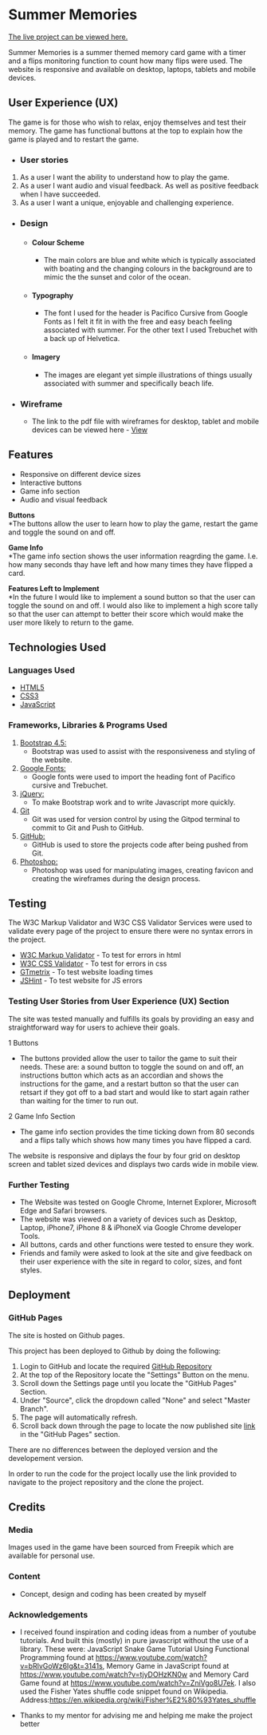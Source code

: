 <h1>Summer Memories</h1>

[The live project can be viewed here.](https://chardma3.github.io/SummerMemories/)

Summer Memories is a summer themed memory card game with a timer and a flips monitoring function to count how many flips were used.
The website is responsive and available on desktop, laptops, tablets and mobile devices.

<h2 align="center"><https://github.com/chardma3/SummerMemories/blob/master/assets/images/Mockup.jpg></h2>


## User Experience (UX)
The game is for those who wish to relax, enjoy themselves and test their memory. The game has functional buttons at the top to explain how the game is played and to restart the game.

-   ### User stories
1. As a user I want the ability to understand how to play the game.
2. As a user I want audio and visual feedback. As well as positive feedback when I have succeeded.
3. As a user I want a unique, enjoyable and challenging experience.

      
-   ### Design
    -   #### Colour Scheme
        -   The main colors are blue and white which is typically associated with boating and the changing colours in the background are to mimic the the sunset and color of the ocean.
    -   #### Typography
        -   The font I used for the header is Pacifico Cursive from Google Fonts as I felt it fit in with the free and easy beach feeling associated with summer. For the other text I used Trebuchet with a back up of Helvetica.
    -   #### Imagery
        -   The images are elegant yet simple illustrations of things usually associated with summer and specifically beach life.
        
*   ### Wireframe

    -   The link to the pdf file with wireframes for desktop, tablet and mobile devices can be viewed here - [View](https://github.com/chardma3/SummerMemories/tree/master/assets/wireframes)

## Features

-   Responsive on different device sizes
-   Interactive buttons
-   Game info section
-   Audio and visual feedback

**Buttons**  
*The buttons allow the user to learn how to play the game, restart the game and toggle the sound on and off.

**Game Info**  
*The game info section shows the user information reagrding the game. I.e. how many seconds thay have left and how many times they have flipped a card.

**Features Left to Implement**  
*In the future I would like to implement a sound button so that the user can toggle the sound on and off. I would also like to implement a high score tally so that the user can attempt to better their score which would make the user more likely to return to the game.

## Technologies Used

### Languages Used

-   [HTML5](https://en.wikipedia.org/wiki/HTML5)
-   [CSS3](https://en.wikipedia.org/wiki/Cascading_Style_Sheets)
-   [JavaScript](https://en.wikipedia.org/wiki/JavaScript)

### Frameworks, Libraries & Programs Used

1. [Bootstrap 4.5:](https://getbootstrap.com/)
    - Bootstrap was used to assist with the responsiveness and styling of the website.
1. [Google Fonts:](https://fonts.google.com/)
    - Google fonts were used to import the heading font of Pacifico cursive and Trebuchet.
1. [jQuery:](https://jquery.com/)
    - To make Bootstrap work and to write Javascript more quickly.
1. [Git](https://git-scm.com/)
    - Git was used for version control by using the Gitpod terminal to commit to Git and Push to GitHub.
1. [GitHub:](https://github.com/)
    - GitHub is used to store the projects code after being pushed from Git.
1. [Photoshop:](https://www.adobe.com/ie/products/photoshop.html)
    - Photoshop was used for manipulating images, creating favicon and creating the wireframes during the design process.

## Testing

The W3C Markup Validator and W3C CSS Validator Services were used to validate every page of the project to ensure there were no syntax errors in the project.

-   [W3C Markup Validator](https://validator.w3.org/) - To test for errors in html
-   [W3C CSS Validator](https://jigsaw.w3.org/css-validator/) - To test for errors in css
-   [GTmetrix](https://gtmetrix.com/) - To test website loading times
-   [JSHint](https://jshint.com/) - To test website for JS errors

### Testing User Stories from User Experience (UX) Section

The site was tested manually and fulfills its goals by providing an easy and straightforward way for users to achieve their goals.

1 Buttons 
-  The buttons provided allow the user to tailor the game to suit their needs. These are: a sound button to toggle the sound on and off, an instructions button which acts as an accordian and shows the instructions for the game, and a restart button so that the user can retsart if they got off to a bad start and would like to start again rather than waiting for the timer to run out.

2 Game Info Section 
-  The game info section provides the time ticking down from 80 seconds and a flips tally which shows how many times you have flipped a card.

The website is responsive and diplays the four by four grid on desktop screen and tablet sized devices and displays two cards wide in mobile view.

### Further Testing

-   The Website was tested on Google Chrome, Internet Explorer, Microsoft Edge and Safari browsers.
-   The website was viewed on a variety of devices such as Desktop, Laptop, iPhone7, iPhone 8 & iPhoneX via Google Chrome developer Tools.
-   All buttons, cards and other functions were tested to ensure they work.
-   Friends and family were asked to look at the site and give feedback on their user experience with the site in regard to color, sizes, and font styles.

## Deployment

### GitHub Pages

The site is hosted on Github pages.

This project has been deployed to Github by doing the following:
1. Login to GitHub and locate the required [GitHub Repository](https://github.com/chardma3/SummerMemories)
2. At the top of the Repository locate the "Settings" Button on the menu.
3. Scroll down the Settings page until you locate the "GitHub Pages" Section.
4. Under "Source", click the dropdown called "None" and select "Master Branch".
5. The page will automatically refresh.
6. Scroll back down through the page to locate the now published site [link](https://chardma3.github.io/SummerMemories/) in the "GitHub Pages" section.

There are no differences between the deployed version and the developement version.

In order to run the code for the project locally use the link provided to navigate to the project repository and the clone the project. 


## Credits

### Media

Images used in the game have been sourced from Freepik which are available for personal use.

### Content

-   Concept, design and coding has been created by myself

### Acknowledgements

- I received found inspiration and coding ideas from a number of youtube tutorials. And built this (mostly) in pure javascript without the use of a library. These were: JavaScript Snake Game Tutorial Using Functional Programming found at https://www.youtube.com/watch?v=bRlvGoWz6Ig&t=3141s, Memory Game in JavaScript found at https://www.youtube.com/watch?v=tjyDOHzKN0w and Memory Card Game found at https://www.youtube.com/watch?v=ZniVgo8U7ek. I also used the Fisher Yates  shuffle code snippet found on Wikipedia. Address:https://en.wikipedia.org/wiki/Fisher%E2%80%93Yates_shuffle

-  Thanks to my mentor for advising me and helping me make the project better
